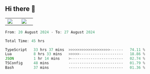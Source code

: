 ## Hi there 👋

<p align="center">
  <table align="center">
  <tr border="none">
  <td width="35%" align="center">
    <img  align="center"  src="http://github-profile-summary-cards.vercel.app/api/cards/stats?username=ricepunk&theme=github_dark" />
  </td>
    
  <td width="65%" align="center">
    <img  align="center"  src="http://github-profile-summary-cards.vercel.app/api/cards/profile-details?username=ricepunk&theme=github_dark" />
  </td>
  </tr>
  </table>
</p>

<!--START_SECTION:waka-->

```typescript
From: 20 August 2024 - To: 27 August 2024

Total Time: 45 hrs

TypeScript   33 hrs 37 mins  >>>>>>>>>>>>>>>>>>>------   74.11 %
Lua          8 hrs 33 mins   >>>>>--------------------   18.86 %
JSON         1 hr 14 mins    >------------------------   02.74 %
TSConfig     48 mins         -------------------------   01.79 %
Bash         37 mins         -------------------------   01.36 %
```

<!--END_SECTION:waka-->
